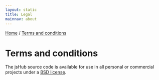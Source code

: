 ```yaml
---
layout: static
title: Legal
mainnav: about
---
```


<p class="path noprint">
  <a class="pathentry" href="/">Home</a> 
  <span class="pathentry sep">/</span>
  <a class="pathentry" href="/legal/">Terms and conditions</a> 
  <br style="clear: both" />
</p>


# Terms and conditions #

The jsHub source code is available for use in all personal or commercial projects under a [BSD license](https://github.com/jshub/jshub/blob/b4172aca9694fe671a9d5a51272db080b8f00f89/LICENSE.txt). 